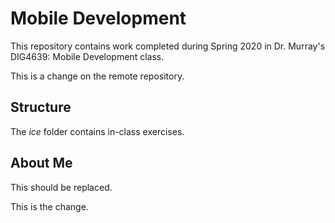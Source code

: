 # Mobile Development
This repository contains work completed during Spring 2020 in Dr. Murray's DIG4639: Mobile Development class.

This is a change on the remote repository.

## Structure
The *ice* folder contains in-class exercises. 

## About Me
This should be replaced.

This is the change.
